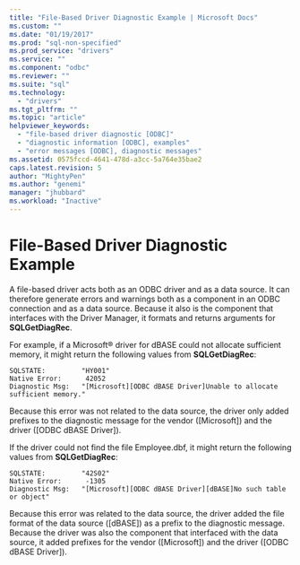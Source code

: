 ```yaml
---
title: "File-Based Driver Diagnostic Example | Microsoft Docs"
ms.custom: ""
ms.date: "01/19/2017"
ms.prod: "sql-non-specified"
ms.prod_service: "drivers"
ms.service: ""
ms.component: "odbc"
ms.reviewer: ""
ms.suite: "sql"
ms.technology: 
  - "drivers"
ms.tgt_pltfrm: ""
ms.topic: "article"
helpviewer_keywords: 
  - "file-based driver diagnostic [ODBC]"
  - "diagnostic information [ODBC], examples"
  - "error messages [ODBC], diagnostic messages"
ms.assetid: 0575fccd-4641-478d-a3cc-5a764e35bae2
caps.latest.revision: 5
author: "MightyPen"
ms.author: "genemi"
manager: "jhubbard"
ms.workload: "Inactive"
---
```

# File-Based Driver Diagnostic Example
A file-based driver acts both as an ODBC driver and as a data source. It can therefore generate errors and warnings both as a component in an ODBC connection and as a data source. Because it also is the component that interfaces with the Driver Manager, it formats and returns arguments for **SQLGetDiagRec**.  
  
 For example, if a Microsoft® driver for dBASE could not allocate sufficient memory, it might return the following values from **SQLGetDiagRec**:  
  
```  
SQLSTATE:         "HY001"  
Native Error:      42052  
Diagnostic Msg:   "[Microsoft][ODBC dBASE Driver]Unable to allocate sufficient memory."  
```  
  
 Because this error was not related to the data source, the driver only added prefixes to the diagnostic message for the vendor ([Microsoft]) and the driver ([ODBC dBASE Driver]).  
  
 If the driver could not find the file Employee.dbf, it might return the following values from **SQLGetDiagRec**:  
  
```  
SQLSTATE:         "42S02"  
Native Error:      -1305  
Diagnostic Msg:   "[Microsoft][ODBC dBASE Driver][dBASE]No such table or object"  
```  
  
 Because this error was related to the data source, the driver added the file format of the data source ([dBASE]) as a prefix to the diagnostic message. Because the driver was also the component that interfaced with the data source, it added prefixes for the vendor ([Microsoft]) and the driver ([ODBC dBASE Driver]).
